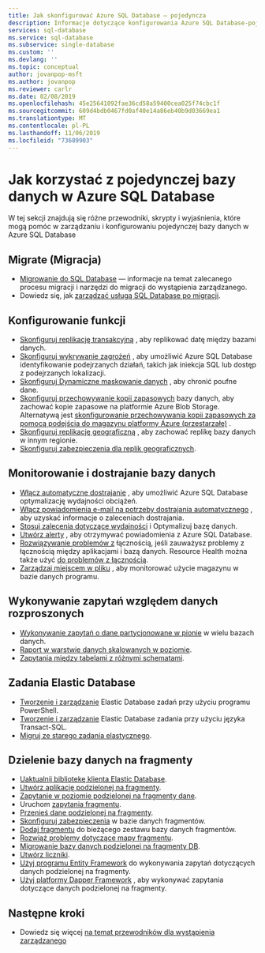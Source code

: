 ```yaml
---
title: Jak skonfigurować Azure SQL Database — pojedyncza
description: Informacje dotyczące konfigurowania Azure SQL Database-pojedynczej bazy danych i zarządzania nią
services: sql-database
ms.service: sql-database
ms.subservice: single-database
ms.custom: ''
ms.devlang: ''
ms.topic: conceptual
author: jovanpop-msft
ms.author: jovanpop
ms.reviewer: carlr
ms.date: 02/08/2019
ms.openlocfilehash: 45e25641092fae36cd58a59400cea025f74cbc1f
ms.sourcegitcommit: 609d4bdb0467fd0af40e14a86eb40b9d03669ea1
ms.translationtype: MT
ms.contentlocale: pl-PL
ms.lasthandoff: 11/06/2019
ms.locfileid: "73689903"
---
```

# <a name="how-to-use-a-single-database-in-azure-sql-database"></a>Jak korzystać z pojedynczej bazy danych w Azure SQL Database

W tej sekcji znajdują się różne przewodniki, skrypty i wyjaśnienia, które mogą pomóc w zarządzaniu i konfigurowaniu pojedynczej bazy danych w Azure SQL Database

## <a name="migrate"></a>Migrate (Migracja)

- [Migrowanie do SQL Database](sql-database-single-database-migrate.md) — informacje na temat zalecanego procesu migracji i narzędzi do migracji do wystąpienia zarządzanego.
- Dowiedz się, jak [zarządzać usługą SQL Database po migracji](sql-database-manage-after-migration.md).

## <a name="configure-features"></a>Konfigurowanie funkcji

- [Skonfiguruj replikację transakcyjną](replication-to-sql-database.md) , aby replikować datę między bazami danych.
- [Skonfiguruj wykrywanie zagrożeń](sql-database-threat-detection.md) , aby umożliwić Azure SQL Database identyfikowanie podejrzanych działań, takich jak iniekcja SQL lub dostęp z podejrzanych lokalizacji.
- [Skonfiguruj Dynamiczne maskowanie danych](sql-database-dynamic-data-masking-get-started-portal.md) , aby chronić poufne dane.
- [Skonfiguruj przechowywanie kopii zapasowych](sql-database-long-term-backup-retention-configure.md) bazy danych, aby zachować kopie zapasowe na platformie Azure Blob Storage. Alternatywą jest [skonfigurowanie przechowywania kopii zapasowych za pomocą podejścia do magazynu platformy Azure (przestarzałe)](sql-database-long-term-backup-retention-configure-vault.md) .
- [Skonfiguruj replikację geograficzną](sql-database-geo-replication-portal.md) , aby zachować replikę bazy danych w innym regionie.
- [Skonfiguruj zabezpieczenia dla replik geograficznych](sql-database-geo-replication-security-config.md).

## <a name="monitor-and-tune-your-database"></a>Monitorowanie i dostrajanie bazy danych

- [Włącz automatyczne dostrajanie](sql-database-automatic-tuning-enable.md) , aby umożliwić Azure SQL Database optymalizację wydajności obciążeń.
- [Włącz powiadomienia e-mail na potrzeby dostrajania automatycznego](sql-database-automatic-tuning-email-notifications.md) , aby uzyskać informacje o zaleceniach dostrajania.
- [Stosuj zalecenia dotyczące wydajności](sql-database-advisor-portal.md) i Optymalizuj bazę danych.
- [Utwórz alerty](sql-database-insights-alerts-portal.md) , aby otrzymywać powiadomienia z Azure SQL Database.
- [Rozwiązywanie problemów z](sql-database-troubleshoot-common-connection-issues.md) łącznością, jeśli zauważysz problemy z łącznością między aplikacjami i bazą danych. Resource Health można także użyć [do problemów z łącznością](sql-database-resource-health.md).
- [Zarządzaj miejscem w pliku](sql-database-file-space-management.md) , aby monitorować użycie magazynu w bazie danych programu.

## <a name="query-distributed-data"></a>Wykonywanie zapytań względem danych rozproszonych

- [Wykonywanie zapytań o dane partycjonowane w pionie](sql-database-elastic-query-getting-started-vertical.md) w wielu bazach danych.
- [Raport w warstwie danych skalowanych w poziomie](sql-database-elastic-query-horizontal-partitioning.md).
- [Zapytania między tabelami z różnymi schematami](sql-database-elastic-query-vertical-partitioning.md).

## <a name="elastic-database-jobs"></a>Zadania Elastic Database

- [Tworzenie i zarządzanie](elastic-jobs-powershell.md) Elastic Database zadań przy użyciu programu PowerShell.
- [Tworzenie i zarządzanie](elastic-jobs-tsql.md) Elastic Database zadania przy użyciu języka Transact-SQL.
- [Migruj ze starego zadania elastycznego](elastic-jobs-migrate.md).

## <a name="database-sharding"></a>Dzielenie bazy danych na fragmenty

- [Uaktualnij bibliotekę klienta Elastic Database](sql-database-elastic-scale-upgrade-client-library.md).
- [Utwórz aplikację podzielonej na fragmenty](sql-database-elastic-scale-get-started.md).
- [Zapytanie w poziomie podzielonej na fragmenty dane](sql-database-elastic-query-getting-started.md).
- Uruchom [zapytania fragmentu](sql-database-elastic-scale-multishard-querying.md).
- [Przenieś dane podzielonej na fragmenty](sql-database-elastic-scale-configure-deploy-split-and-merge.md).
- [Skonfiguruj zabezpieczenia](sql-database-elastic-scale-split-merge-security-configuration.md) w bazie danych fragmentów.
- [Dodaj fragmentu](sql-database-elastic-scale-add-a-shard.md) do bieżącego zestawu bazy danych fragmentów.
- [Rozwiąż problemy dotyczące mapy fragmentu](sql-database-elastic-database-recovery-manager.md).
- [Migrowanie bazy danych podzielonej na fragmenty DB](sql-database-elastic-convert-to-use-elastic-tools.md).
- [Utwórz liczniki](sql-database-elastic-database-perf-counters.md).
- [Użyj programu Entity Framework](sql-database-elastic-scale-use-entity-framework-applications-visual-studio.md) do wykonywania zapytań dotyczących danych podzielonej na fragmenty.
- [Użyj platformy Dapper Framework](sql-database-elastic-scale-working-with-dapper.md) , aby wykonywać zapytania dotyczące danych podzielonej na fragmenty.

## <a name="next-steps"></a>Następne kroki
- Dowiedz się więcej [na temat przewodników dla wystąpienia zarządzanego](sql-database-howto-managed-instance.md)
